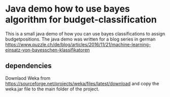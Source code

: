 # Java demo how to use bayes algorithm for budget-classification
This is a small java demo of how you can use bayes classifications to assign budgetpositions. 
The java demo was written for a blog series in german
https://www.puzzle.ch/de/blog/articles/2016/11/21/machine-learning-einsatz-von-bayesschen-klassifikatoren

## dependencies
Downlaod Weka from https://sourceforge.net/projects/weka/files/latest/download
and copy the weka.jar file to the main folder of the project.
